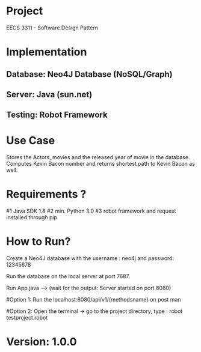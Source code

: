 # Project
 EECS 3311 - Software Design Pattern

# Implementation


## Database: Neo4J Database (NoSQL/Graph)
## Server: Java (sun.net)
## Testing: Robot Framework


# Use Case

Stores the Actors, movies and the released year of movie in the database. Computes Kevin Bacon number and returns shortest path to Kevin Bacon as well.


# Requirements ?

#1 Java SDK 1.8
#2 min. Python 3.0
#3 robot framework and request installed through pip


# How to Run?

Create a Neo4J database with the username : neo4j and password: 12345678

Run the database on the local server at port 7687.

Run App.java  --> (wait for the output: Server started on port 8080)

#Option 1: Run the localhost:8080/api/v1/{methodsname} on post man 

#Option 2: Open the terminal -> go to the project directory, type : robot testproject.robot


# Version: 1.0.0




